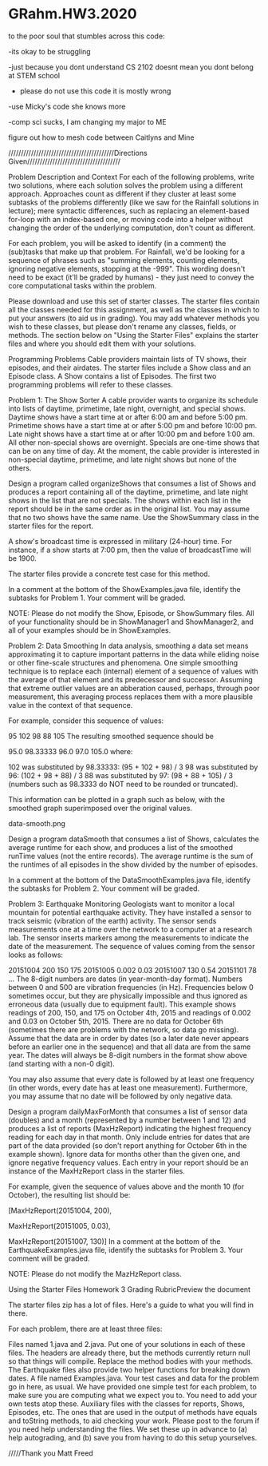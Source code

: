# GRahm.HW3.2020


to the poor soul that stumbles across this code:

-its okay to be struggling

-just because you dont understand CS 2102 doesnt mean you dont belong at STEM school

- please do not use this code it is mostly wrong

-use Micky's code she knows more

-comp sci sucks, I am changing my major to ME



figure out how to mesh code between Caitlyns and Mine




//////////////////////////////////////////Directions Given/////////////////////////////////////

Problem Description and Context
For each of the following problems, write two solutions, where each solution solves the problem using a different approach. Approaches count as different if they cluster at least some subtasks of the problems differently (like we saw for the Rainfall solutions in lecture); mere syntactic differences, such as replacing an element-based for-loop with an index-based one, or moving code into a helper without changing the order of the underlying computation, don't count as different.

For each problem, you will be asked to identify (in a comment) the (sub)tasks that make up that problem. For Rainfall, we'd be looking for a sequence of phrases such as "summing elements, counting elements, ignoring negative elements, stopping at the -999". This wording doesn't need to be exact (it'll be graded by humans) - they just need to convey the core computational tasks within the problem.

Please download and use this set of starter classes. The starter files contain all the classes needed for this assignment, as well as the classes in which to put your answers (to aid us in grading). You may add whatever methods you wish to these classes, but please don't rename any classes, fields, or methods. The section below on "Using the Starter Files" explains the starter files and where you should edit them with your solutions.

Programming Problems
Cable providers maintain lists of TV shows, their episodes, and their airdates. The starter files include a Show class and an Episode class. A Show contains a list of Episodes. The first two programming problems will refer to these classes.

Problem 1: The Show Sorter
A cable provider wants to organize its schedule into lists of daytime, primetime, late night, overnight, and special shows. Daytime shows have a start time at or after 6:00 am and before 5:00 pm. Primetime shows have a start time at or after 5:00 pm and before 10:00 pm. Late night shows have a start time at or after 10:00 pm and before 1:00 am. All other non-special shows are overnight. Specials are one-time shows that can be on any time of day. At the moment, the cable provider is interested in non-special daytime, primetime, and late night shows but none of the others.

Design a program called organizeShows that consumes a list of Shows and produces a report containing all of the daytime, primetime, and late night shows in the list that are not specials. The shows within each list in the report should be in the same order as in the original list. You may assume that no two shows have the same name. Use the ShowSummary class in the starter files for the report.

A show's broadcast time is expressed in military (24-hour) time. For instance, if a show starts at 7:00 pm, then the value of broadcastTime will be 1900.

The starter files provide a concrete test case for this method.

In a comment at the bottom of the ShowExamples.java file, identify the subtasks for Problem 1. Your comment will be graded.

NOTE: Please do not modify the Show, Episode, or ShowSummary files. All of your functionality should be in ShowManager1 and ShowManager2, and all of your examples should be in ShowExamples.

Problem 2: Data Smoothing
In data analysis, smoothing a data set means approximating it to capture important patterns in the data while eliding noise or other fine-scale structures and phenomena. One simple smoothing technique is to replace each (internal) element of a sequence of values with the average of that element and its predecessor and successor. Assuming that extreme outlier values are an abberation caused, perhaps, through poor measurement, this averaging process replaces them with a more plausible value in the context of that sequence.

For example, consider this sequence of values:

  95 102 98 88 105
The resulting smoothed sequence should be

  95.0 98.33333 96.0 97.0 105.0
where:

102 was substituted by 98.33333: (95 + 102 + 98) / 3
98 was substituted by 96: (102 + 98 + 88) / 3
88 was substituted by 97: (98 + 88 + 105) / 3
(numbers such as 98.3333 do NOT need to be rounded or truncated).

This information can be plotted in a graph such as below, with the smoothed graph superimposed over the original values.

data-smooth.png

Design a program dataSmooth that consumes a list of Shows, calculates the average runtime for each show, and produces a list of the smoothed runTime values (not the entire records). The average runtime is the sum of the runtimes of all episodes in the show divided by the number of episodes.

In a comment at the bottom of the DataSmoothExamples.java file, identify the subtasks for Problem 2. Your comment will be graded.

Problem 3: Earthquake Monitoring
Geologists want to monitor a local mountain for potential earthquake activity. They have installed a sensor to track seismic (vibration of the earth) activity. The sensor sends measurements one at a time over the network to a computer at a research lab. The sensor inserts markers among the measurements to indicate the date of the measurement. The sequence of values coming from the sensor looks as follows:

  20151004 200 150 175 20151005 0.002 0.03 20151007 130 0.54 20151101 78 ...
The 8-digit numbers are dates (in year-month-day format). Numbers between 0 and 500 are vibration frequencies (in Hz). Frequencies below 0 sometimes occur, but they are physically impossible and thus ignored as erroneous data (usually due to equipment fault). This example shows readings of 200, 150, and 175 on October 4th, 2015 and readings of 0.002 and 0.03 on October 5th, 2015. There are no data for October 6th (sometimes there are problems with the network, so data go missing). Assume that the data are in order by dates (so a later date never appears before an earlier one in the sequence) and that all data are from the same year. The dates will always be 8-digit numbers in the format show above (and starting with a non-0 digit).

You may also assume that every date is followed by at least one frequency (in other words, every date has at least one measurement). Furthermore, you may assume that no date will be followed by only negative data.

Design a program dailyMaxForMonth that consumes a list of sensor data (doubles) and a month (represented by a number between 1 and 12) and produces a list of reports (MaxHzReport) indicating the highest frequency reading for each day in that month. Only include entries for dates that are part of the data provided (so don't report anything for October 6th in the example shown). Ignore data for months other than the given one, and ignore negative frequency values. Each entry in your report should be an instance of the MaxHzReport class in the starter files.

For example, given the sequence of values above and the month 10 (for October), the resulting list should be:

  [MaxHzReport(20151004, 200),

   MaxHzReport(20151005, 0.03),

   MaxHzReport(20151007, 130)]
In a comment at the bottom of the EarthquakeExamples.java file, identify the subtasks for Problem 3. Your comment will be graded.

NOTE: Please do not modify the MazHzReport class.

Using the Starter Files
Homework 3 Grading RubricPreview the document

The starter files zip has a lot of files. Here's a guide to what you will find in there.

For each problem, there are at least three files:

Files named <Problem>1.java and <Problem>2.java. Put one of your solutions in each of these files. The headers are already there, but the methods currently return null so that things will compile. Replace the method bodies with your methods. The Earthquake files also provide two helper functions for breaking down dates.
A file named <Problem>Examples.java. Your test cases and data for the problem go in here, as usual. We have provided one simple test for each problem, to make sure you are computing what we expect you to. You need to add your own tests atop these.
Auxiliary files with the classes for reports, Shows, Episodes, etc. The ones that are used in the output of methods have equals and toString methods, to aid checking your work.
Please post to the forum if you need help understanding the files. We set these up in advance to (a) help autograding, and (b) save you from having to do this setup yourselves.
  
  
  /////Thank you Matt Freed
  
  
